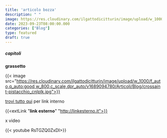 ```yaml
---
title: 'articolo bozza'
description: " "
image: https://res.cloudinary.com/ilgattodicitturin/image/upload/w_1000/f_auto,q_auto:good,w_800,c_scale,dpr_auto/v1689874010/Articoli/Blog/torta-leonardo_xx95ou.jpg
date: 2023-09-23T08:00:00.000
categories: ["Blog"]
type: featured
draft: true
---
```



##### capitoli



**grassetto**

{{< image src="https://res.cloudinary.com/ilgattodicitturin/image/upload/w_1000/f_auto,q_auto:good,w_800,c_scale,dpr_auto/v1689094780/Articoli/Blog/crossaint-pistacchio_cnlplk.jpg">}}

[trovi tutto qui](/blog/) per link interno 

 {{<extLink "**link esterno**" "http://linkesterno.it">}} 

x video 


{{< youtube RsTGZQ0ZxDI>}}




